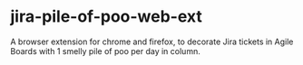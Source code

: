 # jira-pile-of-poo-web-ext
A browser extension for chrome and firefox, to decorate Jira tickets in Agile Boards with 1 smelly pile of poo per day in column.
